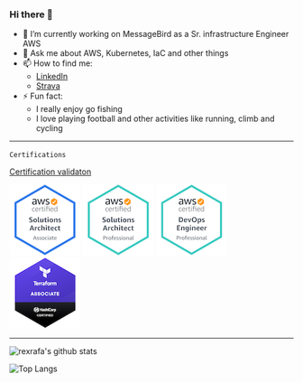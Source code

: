 ### Hi there 👋


- 🔭 I’m currently working on MessageBird as a Sr. infrastructure Engineer AWS
- 💬 Ask me about AWS, Kubernetes, IaC and other things
- 📫 How to find me:
  - [LinkedIn](https://www.linkedin.com/in/rafavinicius/)
  - [Strava](https://www.strava.com/athletes/51061383)
- ⚡ Fun fact: 
  - I really enjoy go fishing
  - I love playing football and other activities like running, climb and cycling


---
`Certifications`

[Certification validaton](https://www.youracclaim.com/users/rafael-oliveira.b068d1d3)


![](img/aws-certified-solutions-architect-associate.png)
![](img/aws-certified-solutions-architect-professional.png)
![](img/aws-certified-devops-engineer-professional.png)
![](img/hashicorp-certified-terraform-associate.png)

---

![rexrafa's github stats](https://github-readme-stats.vercel.app/api?username=rexrafa&count_private=true&show_icons=true&theme=radical&hide_rank=false)

![Top Langs](https://github-readme-stats.vercel.app/api/top-langs/?username=rexrafa)
